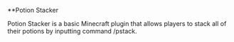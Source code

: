 **Potion Stacker

Potion Stacker is a basic Minecraft plugin that allows players to stack all of their potions by inputting command /pstack.
